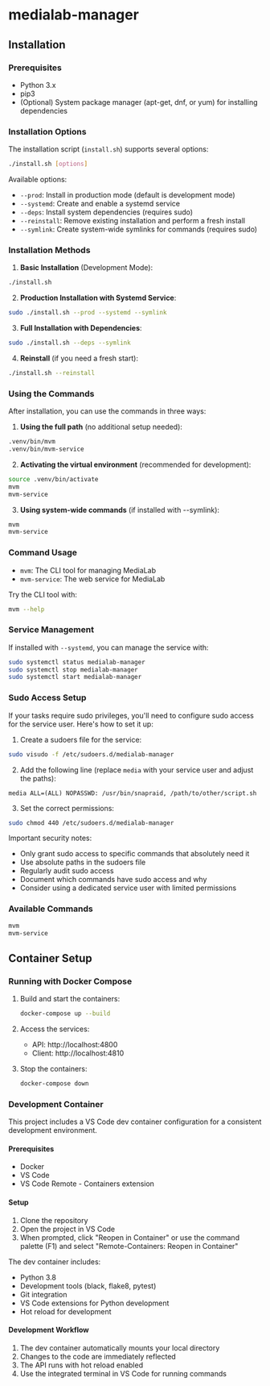 # medialab-manager

## Installation

### Prerequisites
- Python 3.x
- pip3
- (Optional) System package manager (apt-get, dnf, or yum) for installing dependencies

### Installation Options

The installation script (`install.sh`) supports several options:

```bash
./install.sh [options]
```

Available options:
- `--prod`: Install in production mode (default is development mode)
- `--systemd`: Create and enable a systemd service
- `--deps`: Install system dependencies (requires sudo)
- `--reinstall`: Remove existing installation and perform a fresh install
- `--symlink`: Create system-wide symlinks for commands (requires sudo)

### Installation Methods

1. **Basic Installation** (Development Mode):
```bash
./install.sh
```

2. **Production Installation with Systemd Service**:
```bash
sudo ./install.sh --prod --systemd --symlink
```

3. **Full Installation with Dependencies**:
```bash
sudo ./install.sh --deps --symlink
```

4. **Reinstall** (if you need a fresh start):
```bash
./install.sh --reinstall
```

### Using the Commands

After installation, you can use the commands in three ways:

1. **Using the full path** (no additional setup needed):
```bash
.venv/bin/mvm
.venv/bin/mvm-service
```

2. **Activating the virtual environment** (recommended for development):
```bash
source .venv/bin/activate
mvm
mvm-service
```

3. **Using system-wide commands** (if installed with --symlink):
```bash
mvm
mvm-service
```

### Command Usage

- `mvm`: The CLI tool for managing MediaLab
- `mvm-service`: The web service for MediaLab

Try the CLI tool with:
```bash
mvm --help
```

### Service Management

If installed with `--systemd`, you can manage the service with:
```bash
sudo systemctl status medialab-manager
sudo systemctl stop medialab-manager
sudo systemctl start medialab-manager
```

### Sudo Access Setup

If your tasks require sudo privileges, you'll need to configure sudo access for the service user. Here's how to set it up:

1. Create a sudoers file for the service:
```bash
sudo visudo -f /etc/sudoers.d/medialab-manager
```

2. Add the following line (replace `media` with your service user and adjust the paths):
```
media ALL=(ALL) NOPASSWD: /usr/bin/snapraid, /path/to/other/script.sh
```

3. Set the correct permissions:
```bash
sudo chmod 440 /etc/sudoers.d/medialab-manager
```

Important security notes:
- Only grant sudo access to specific commands that absolutely need it
- Use absolute paths in the sudoers file
- Regularly audit sudo access
- Document which commands have sudo access and why
- Consider using a dedicated service user with limited permissions

### Available Commands

```bash
mvm
mvm-service
```

## Container Setup

### Running with Docker Compose

1. Build and start the containers:
   ```bash
   docker-compose up --build
   ```

2. Access the services:
   - API: http://localhost:4800
   - Client: http://localhost:4810

3. Stop the containers:
   ```bash
   docker-compose down
   ```

### Development Container

This project includes a VS Code dev container configuration for a consistent development environment.

#### Prerequisites
- Docker
- VS Code
- VS Code Remote - Containers extension

#### Setup
1. Clone the repository
2. Open the project in VS Code
3. When prompted, click "Reopen in Container" or use the command palette (F1) and select "Remote-Containers: Reopen in Container"

The dev container includes:
- Python 3.8
- Development tools (black, flake8, pytest)
- Git integration
- VS Code extensions for Python development
- Hot reload for development

#### Development Workflow
1. The dev container automatically mounts your local directory
2. Changes to the code are immediately reflected
3. The API runs with hot reload enabled
4. Use the integrated terminal in VS Code for running commands
